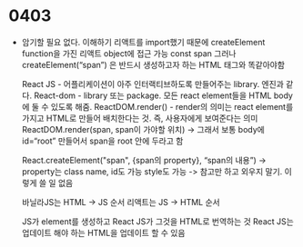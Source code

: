 

# 0403

- 암기할 필요 없다. 이해하기
  리액트를 import했기 때문에 createElement function을 가진 리액트 object에 접근 가능
  const span 그러나 createElement(“span”) 은 반드시 생성하고자 하는 HTML 태그와 똑같아야함

  React JS - 어플리케이션이 아주 인터랙티브하도록 만들어주는 library. 엔진과 같다.
  React-dom - library 또는 package. 모든 react element들을 HTML body에 둘 수 있도록 해줌.
  ReactDOM.render() - render의 의미는 react element를 가지고 HTML로 만들어 배치한다는 것. 즉, 사용자에게 보여준다는 의미
  ReactDOM.render(span, span이 가야할 위치)
  -> 그래서 보통 body에 id=“root” 만들어서 span을 root 안에 두라고 함

  React.createElement("span", {span의 property}, “span의 내용”)
  -> property는 class name, id도 가능 style도 가능
  -> 참고만 하고 외우지 말기. 이렇게 쓸 일 없음

  바닐라JS는 HTML -> JS 순서
  리액트는 JS -> HTML 순서

  JS가 element를 생성하고 React JS가 그것을 HTML로 번역하는 것
  React JS는 업데이트 해야 하는 HTML을 업데이트 할 수 있음